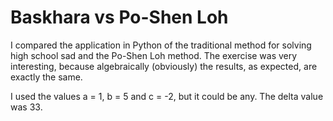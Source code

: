 # Baskhara vs Po-Shen Loh
I compared the application in Python of the traditional method for solving high school sad and the Po-Shen Loh method. The exercise was very interesting, because algebraically (obviously) the results, as expected, are exactly the same.

I used the values ​​a = 1, b = 5 and c = -2, but it could be any. The delta value was 33.
